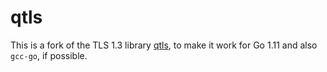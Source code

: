 # qtls

This is a fork of the TLS 1.3 library [qtls](https://godoc.org/github.com/marten-seemann/qtls), to make it work for Go 1.11 and also `gcc-go`, if possible.
